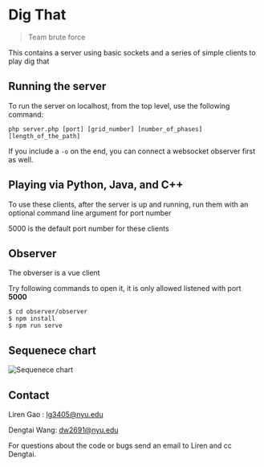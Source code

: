 # Dig That 

> Team brute force

This contains a server using basic sockets and a series of simple clients to play dig that

## Running the server

To run the server on localhost, from the top level, use the following command:

```php server.php [port] [grid_number] [number_of_phases] [length_of_the_path]```

If you include a ```-o``` on the end, you can connect a websocket observer first as well.

## Playing via Python, Java, and C++

To use these clients, after the server is up and running, run them with an optional command line argument for port number

5000 is the default port number for these clients

## Observer

The obverser is a vue client

Try following commands to open it, it is only allowed listened with port **5000**

```
$ cd observer/observer
$ npm install
$ npm run serve
```

## Sequenece chart

![Sequenece chart](image.png)

## Contact

Liren Gao : lg3405@nyu.edu

Dengtai Wang: dw2691@nyu.edu

For questions about the code or bugs send an email to Liren and cc Dengtai.


